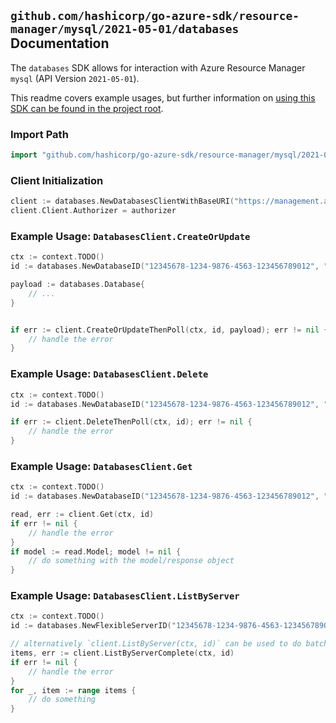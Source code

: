 
## `github.com/hashicorp/go-azure-sdk/resource-manager/mysql/2021-05-01/databases` Documentation

The `databases` SDK allows for interaction with Azure Resource Manager `mysql` (API Version `2021-05-01`).

This readme covers example usages, but further information on [using this SDK can be found in the project root](https://github.com/hashicorp/go-azure-sdk/tree/main/docs).

### Import Path

```go
import "github.com/hashicorp/go-azure-sdk/resource-manager/mysql/2021-05-01/databases"
```


### Client Initialization

```go
client := databases.NewDatabasesClientWithBaseURI("https://management.azure.com")
client.Client.Authorizer = authorizer
```


### Example Usage: `DatabasesClient.CreateOrUpdate`

```go
ctx := context.TODO()
id := databases.NewDatabaseID("12345678-1234-9876-4563-123456789012", "example-resource-group", "serverName", "databaseName")

payload := databases.Database{
	// ...
}


if err := client.CreateOrUpdateThenPoll(ctx, id, payload); err != nil {
	// handle the error
}
```


### Example Usage: `DatabasesClient.Delete`

```go
ctx := context.TODO()
id := databases.NewDatabaseID("12345678-1234-9876-4563-123456789012", "example-resource-group", "serverName", "databaseName")

if err := client.DeleteThenPoll(ctx, id); err != nil {
	// handle the error
}
```


### Example Usage: `DatabasesClient.Get`

```go
ctx := context.TODO()
id := databases.NewDatabaseID("12345678-1234-9876-4563-123456789012", "example-resource-group", "serverName", "databaseName")

read, err := client.Get(ctx, id)
if err != nil {
	// handle the error
}
if model := read.Model; model != nil {
	// do something with the model/response object
}
```


### Example Usage: `DatabasesClient.ListByServer`

```go
ctx := context.TODO()
id := databases.NewFlexibleServerID("12345678-1234-9876-4563-123456789012", "example-resource-group", "serverName")

// alternatively `client.ListByServer(ctx, id)` can be used to do batched pagination
items, err := client.ListByServerComplete(ctx, id)
if err != nil {
	// handle the error
}
for _, item := range items {
	// do something
}
```
